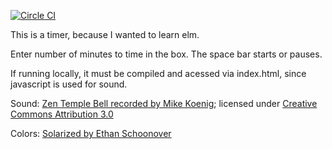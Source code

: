 [![Circle CI](https://circleci.com/gh/cayennes/timer.svg?style=svg)](https://circleci.com/gh/cayennes/timer)

This is a timer, because I wanted to learn elm.

Enter number of minutes to time in the box.  The space bar starts or pauses.

If running locally, it must be compiled and acessed via index.html, since
javascript is used for sound.

Sound: [Zen Temple Bell recorded by Mike Koenig](http://soundbible.com/1477-Zen-Temple-Bell.html);
licensed under [Creative Commons Attribution 3.0](http://creativecommons.org/licenses/by/3.0/)

Colors: [Solarized by Ethan Schoonover](http://ethanschoonover.com/solarized)
